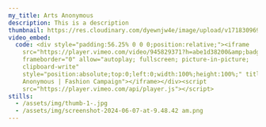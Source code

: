 ```yaml
---
my_title: Arts Anonymous
description: This is a description
thumbnail: https://res.cloudinary.com/dyewnjw4e/image/upload/v1718309691/Screenshot_2024-06-07_at_9.51.49_AM_jgdzjv.png
video_embed:
  code: <div style="padding:56.25% 0 0 0;position:relative;"><iframe
    src="https://player.vimeo.com/video/945829371?h=abe1d38200&amp;badge=0&amp;autopause=0&amp;player_id=0&amp;app_id=58479"
    frameborder="0" allow="autoplay; fullscreen; picture-in-picture;
    clipboard-write"
    style="position:absolute;top:0;left:0;width:100%;height:100%;" title="Arts
    Anonymous | Fashion Campaign"></iframe></div><script
    src="https://player.vimeo.com/api/player.js"></script>
stills:
  - /assets/img/thumb-1-.jpg
  - /assets/img/screenshot-2024-06-07-at-9.48.42 am.png
---
```

